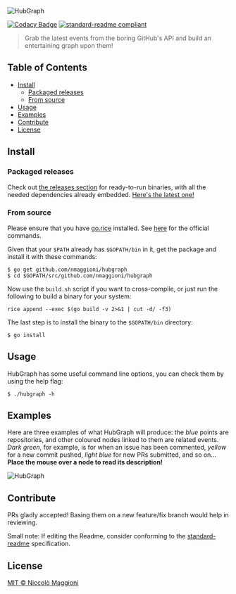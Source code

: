 ![HubGraph](https://raw.githubusercontent.com/nmaggioni/HubGraph/master/banner.png)

[![Codacy Badge](https://api.codacy.com/project/badge/Grade/b767236ba1f348d08b93ed317d657ed3)](https://www.codacy.com/app/nmaggioni/HubGraph?utm_source=github.com&amp;utm_medium=referral&amp;utm_content=nmaggioni/HubGraph&amp;utm_campaign=Badge_Grade) [![standard-readme compliant](https://img.shields.io/badge/standard--readme-OK-green.svg?style=flat-square)](https://github.com/RichardLitt/standard-readme)

> Grab the latest events from the boring GitHub's API and build an entertaining graph upon them!


## Table of Contents

- [Install](#install)
	- [Packaged releases](#packaged-releases)
	- [From source](#from-source)
- [Usage](#usage)
- [Examples](#examples)
- [Contribute](#contribute)
- [License](#license)

## Install

### Packaged releases

Check out [the releases section](https://github.com/nmaggioni/HubGraph/releases) for ready-to-run binaries, with all the needed dependencies already embedded. [Here's the latest one!](https://github.com/nmaggioni/HubGraph/releases/latest)

### From source

Please ensure that you have [go.rice](https://github.com/GeertJohan/go.rice) installed. See [here](https://github.com/GeertJohan/go.rice#installation) for the official commands.

Given that your `$PATH` already has `$GOPATH/bin` in it, get the package and install it with these commands:

```
$ go get github.com/nmaggioni/hubgraph
$ cd $GOPATH/src/github.com/nmaggioni/hubgraph
```
Now use the `build.sh` script if you want to cross-compile, or just run the following to build a binary for your system:

```
rice append --exec $(go build -v 2>&1 | cut -d/ -f3)
```
The last step is to install the binary to the `$GOPATH/bin` directory:

```
$ go install
```

## Usage

HubGraph has some useful command line options, you can check them by using the help flag:

```
$ ./hubgraph -h
```

## Examples

Here are three examples of what HubGraph will produce: the _blue_ points are repositories, and other coloured nodes linked to them are related events. _Dark green_, for example, is for when an issue has been commented, _yellow_ for a new commit pushed, _light blue_ for new PRs submitted, and so on... **Place the mouse over a node to read its description!**

![HubGraph](https://raw.githubusercontent.com/nmaggioni/HubGraph/master/demo.png)

## Contribute

PRs gladly accepted! Basing them on a new feature/fix branch would help in reviewing.

Small note: If editing the Readme, consider conforming to the [standard-readme](https://github.com/RichardLitt/standard-readme) specification.

## License

[MIT © Niccolò Maggioni](https://github.com/nmaggioni/HubGraph/blob/master/LICENSE)
